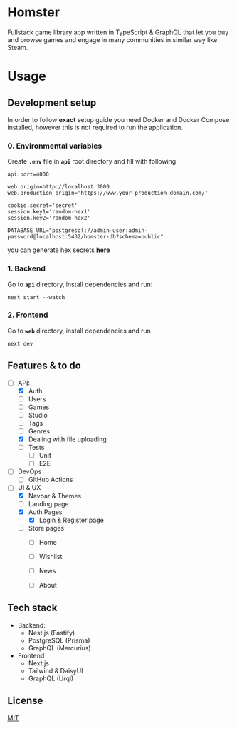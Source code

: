# Homster
Fullstack game library app written in TypeScript & GraphQL that let you buy and browse games and engage in many communities in similar way like Steam.


# Usage
## Development setup
In order to follow **exact** setup guide you need Docker and Docker Compose installed, however this is not required to run the application.

###  0. Environmental variables
Create **``.env``** file in **``api``** root directory and fill with following:
```code
api.port=4000

web.origin=http://localhost:3000
web.production_origin='https://www.your-production-domain.com/'

cookie.secret='secret'
session.key1='random-hex1'
session.key2='random-hex2'

DATABASE_URL="postgresql://admin-user:admin-password@localhost:5432/homster-db?schema=public"
``` 
you can generate hex secrets **[here](https://seanwasere.com/generate-random-hex/)**

### 1. Backend
Go to **``api``** directory, install dependencies and run:
```code
nest start --watch
```

### 2. Frontend
Go to **``web``** directory, install dependencies and run 
```code
next dev
```

## Features & to do
- [ ] API:
    - [X] Auth
    - [ ] Users
    - [ ] Games
    - [ ] Studio
    - [ ] Tags
    - [ ] Genres
    - [X] Dealing with file uploading
    - [ ] Tests
        - [ ] Unit
        - [ ] E2E
- [ ] DevOps
    - [ ] GitHub Actions
- [ ] UI & UX
    - [X] Navbar & Themes
    - [ ] Landing page
    - [X] Auth Pages
        - [X] Login & Register page
    - [ ] Store pages
        - [ ] Home
        - [ ] Wishlist
        - [ ] News
        - [ ] About


## Tech stack
- Backend:
    - Nest.js (Fastify)
    - PostgreSQL (Prisma)
    - GraphQL (Mercurius)
- Frontend
    - Next.js
    - Tailwind & DaisyUI
    - GraphQL (Urql)

## License
[MIT](https://choosealicense.com/licenses/mit/)
